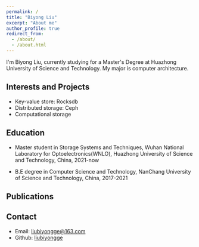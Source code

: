 ```yaml
---
permalink: /
title: "Biyong Liu"
excerpt: "About me"
author_profile: true
redirect_from: 
  - /about/
  - /about.html
---
```



I'm Biyong Liu, currently studying for a Master's Degree at Huazhong University of Science and Technology. My major is computer architecture.

## Interests and Projects
- Key-value store: Rocksdb
- Distributed storage: Ceph
- Computational storage

## Education

- Master student in Storage Systems and Techniques, Wuhan National Laboratory for Optoelectronics(WNLO), Huazhong University of Science and Technology, China, 2021-now

- B.E degree in Computer Science and Technology, NanChang University of Science and Technology, China, 2017-2021

## Publications

## Contact
* Email: <liubiyongge@163.com>
* Github: [liubiyongge](https://github.com/liubiyongge)